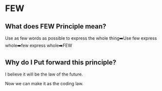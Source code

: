 # FEW
## What does FEW Principle mean?
Use as few words as possible to express the whole thing➡️Use few express whole➡️few express whole➡️FEW
## Why do I Put forward this principle?
I believe it will be the law of the future.

Now we can make it as the coding law.

